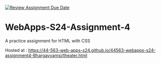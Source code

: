 [![Review Assignment Due Date](https://classroom.github.com/assets/deadline-readme-button-24ddc0f5d75046c5622901739e7c5dd533143b0c8e959d652212380cedb1ea36.svg)](https://classroom.github.com/a/4386q9bN)
# WebApps-S24-Assignment-4
A practice assignment for HTML with CSS

Hosted at : https://44-563-web-apps-s24.github.io/44563-webapps-s24-assignment4-Bhargavvamsi/theater.html